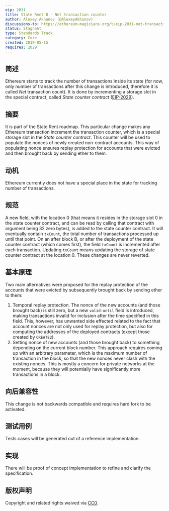 ```yaml
---
eip: 2031
title: State Rent B - Net transaction counter
author: Alexey Akhunov (@AlexeyAkhunov)
discussions-to: https://ethereum-magicians.org/t/eip-2031-net-transaction-counter-change-b-from-state-rent-v3-proposal/3283
status: Stagnant
type: Standards Track
category: Core
created: 2019-05-15
requires: 2029
---
```


## 简述
Ethereum starts to track the number of transactions inside its state (for now, only number of transactions after this change is introduced, therefore it is called *Net* transaction count). It is done by incrementing a storage slot in the special contract, called *State counter contract* ([EIP-2029](./eip-2029.md)).

## 摘要
It is part of the State Rent roadmap. This particular change makes any Ethereum transaction increment the transaction counter, which is a special storage slot in the *State counter contract*. This counter will be used to populate the nonces of newly created non-contract accounts. This way of populating nonce ensures replay protection for accounts that were evicted and then brought back by sending ether to them.

## 动机
Ethereum currently does not have a special place in the state for tracking number of transactions.

## 规范
A new field, with the location 0 (that means it resides in the storage slot 0 in the state counter contract, and can be read by calling that contract with argument being 32 zero bytes), is added to the state counter contract. It will eventually contain `txCount`, the total number of transactions processed up until that point. On an after block B, or after the deployment of the state counter contract (which comes first), the field `txCount` is incremented after each transaction. Updating `txCount` means updating the storage of state counter contract at the location 0. These changes are never reverted.

## 基本原理
Two main alternatives were proposed for the replay protection of the accounts that were evicted by subsequently brought back by sending ether to them:
1. Temporal replay protection. The nonce of the new accounts (and those brought back) is still zero, but a new `valid-until` field is introduced, making transactions invalid for inclusion after the time specified in this field. This, however, has unwanted side effected related to the fact that account nonces are not only used for replay protection, but also for computing the addresses of the deployed contracts (except those created by `CREATE2`).
2. Setting nonce of new accounts (and those brought back) to something depending on the current block number. This approach requires coming up with an arbitrary parameter, which is the maximum number of transaction in the block, so that the new nonces never clash with the existing nonces. This is mostly a concern for private networks at the moment, because they will potentially have significantly more transactions in a block.

## 向后兼容性
This change is not backwards compatible and requires hard fork to be activated.

## 测试用例
Tests cases will be generated out of a reference implementation.

## 实现
There will be proof of concept implementation to refine and clarify the specification.

## 版权声明
Copyright and related rights waived via [CC0](../LICENSE.md).

